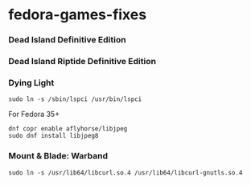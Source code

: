 # fedora-games-fixes

### Dead Island Definitive Edition
### Dead Island Riptide Definitive Edition
### Dying Light
```
sudo ln -s /sbin/lspci /usr/bin/lspci
```
For Fedora 35+
```
dnf copr enable aflyhorse/libjpeg 
sudo dnf install libjpeg8 
```

### Mount & Blade: Warband
```
sudo ln -s /usr/lib64/libcurl.so.4 /usr/lib64/libcurl-gnutls.so.4
```
